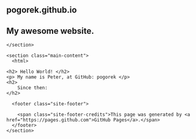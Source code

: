 
<!DOCTYPE html>
<html lang="en-us">
  <head>
    <meta charset="UTF-8">
    <title></title>
    <meta name="viewport" content="width=device-width, initial-scale=1">
    <meta name="theme-color" content="#157878">
    <link href='https://fonts.googleapis.com/css?family=Open+Sans:400,700' rel='stylesheet' type='text/css'>
    <link rel="stylesheet" href="/assets/css/style.css?v=e8201eb4ece956c0bde1f87b3a75a563e353d9bc">
  </head>
  <body>
    <section class="page-header">
      <h1 class="project-name">pogorek.github.io</h1>
      <h2 class="project-tagline">My awesome website.</h2>
      
      
    </section>

    <section class="main-content">
      <html>
<head>
    <title>My programing path.</title>
</head>
<body>

    <h2> Hello World! </h2>
    <p> My name is Peter, at GitHub: pogorek </p>
    <h2>
        Since then: 
    </h2>


</body>
</html>


      <footer class="site-footer">
        
        <span class="site-footer-credits">This page was generated by <a href="https://pages.github.com">GitHub Pages</a>.</span>
      </footer>
    </section>

    
  </body>
</html>
